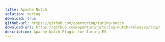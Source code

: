 ```yaml
---
title: Apache Nutch
solution: turing
download: true
github-url: https://github.com/openturing/turing-nutch
download-url: https://github.com/openturing/turing-nutch/releases/tag/v0.3.3
description: Apache Nutch Plugin for Turing ES
---
```

